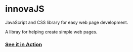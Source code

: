 # innovaJS
JavaScript and CSS library for easy web page development.

A libray for helping create simple web pages.


<a href="https://jsfiddle.net/innovadev/d6mog29p/3/"><h3>See it in Action</h4></a>
